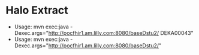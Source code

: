 # Halo Extract

* Usage: mvn exec:java -Dexec.args="http://pocfhir1.am.lilly.com:8080/baseDstu2/ DEKA00043"
* Usage: mvn exec:java -Dexec.args="http://pocfhir1.am.lilly.com:8080/baseDstu2/" 
